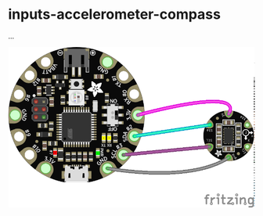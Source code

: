 # inputs-accelerometer-compass

...

<img src="https://github.com/eaziware/wear-me/blob/master/inputs-accelerometer-compass/inputs-accelerometer-compass.png" width="600px"/>
